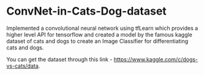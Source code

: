 # ConvNet-in-Cats-Dog-dataset
Implemented a convolutional neural network using tfLearn which provides a higher level API for tensorflow and created a model by the famous kaggle dataset of cats and dogs to create an Image Classifier for differentiating cats and dogs.

You can get the dataset through this link - https://www.kaggle.com/c/dogs-vs-cats/data.

